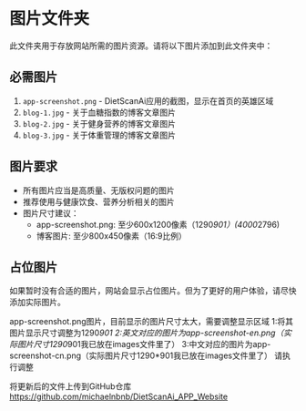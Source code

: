 # 图片文件夹

此文件夹用于存放网站所需的图片资源。请将以下图片添加到此文件夹中：

## 必需图片

1. `app-screenshot.png` - DietScanAi应用的截图，显示在首页的英雄区域
2. `blog-1.jpg` - 关于血糖指数的博客文章图片
3. `blog-2.jpg` - 关于健身营养的博客文章图片
4. `blog-3.jpg` - 关于体重管理的博客文章图片

## 图片要求

- 所有图片应当是高质量、无版权问题的图片
- 推荐使用与健康饮食、营养分析相关的图片
- 图片尺寸建议：
  - app-screenshot.png: 至少600x1200像素（1290*901）(4000*2796)
  - 博客图片: 至少800x450像素（16:9比例）

## 占位图片

如果暂时没有合适的图片，网站会显示占位图片。但为了更好的用户体验，请尽快添加实际图片。

app-screenshot.png图片，目前显示的图片尺寸太大，需要调整显示区域
1:将其图片显示尺寸调整为1290*901
2:英文对应的图片为app-screenshot-en.png（实际图片尺寸1290*901我已放在images文件里了）
3:中文对应的图片为app-screenshot-cn.png（实际图片尺寸1290*901我已放在images文件里了）
请执行调整

将更新后的文件上传到GitHub仓库 https://github.com/michaelnbnb/DietScanAi_APP_Website 